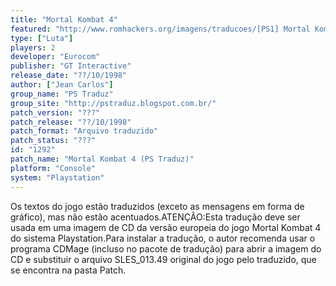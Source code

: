 ```yaml
---
title: "Mortal Kombat 4"
featured: "http://www.romhackers.org/imagens/traducoes/[PS1] Mortal Kombat 4 - PS Traduz - 1.jpg"
type: ["Luta"]
players: 2
developer: "Eurocom"
publisher: "GT Interactive"
release_date: "??/10/1998"
author: ["Jean Carlos"]
group_name: "PS Traduz"
group_site: "http://pstraduz.blogspot.com.br/"
patch_version: "???"
patch_release: "??/10/1998"
patch_format: "Arquivo traduzido"
patch_status: "???"
id: "1292"
patch_name: "Mortal Kombat 4 (PS Traduz)"
platform: "Console"
system: "Playstation"
---
```


Os textos do jogo estão traduzidos (exceto as mensagens em forma de gráfico), mas não estão acentuados.ATENÇÃO:Esta tradução deve ser usada em uma imagem de CD da versão europeia do jogo Mortal Kombat 4 do sistema Playstation.Para instalar a tradução, o autor recomenda usar o programa CDMage (incluso no pacote de tradução) para abrir a imagem do CD e substituir o arquivo SLES_013.49 original do jogo pelo traduzido, que se encontra na pasta Patch.